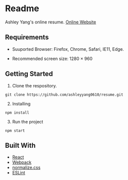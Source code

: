 # Readme

Ashley Yang's online resume.
[Online Website](https://ashleyyang0610.github.io/Ashley-Yang/)

## Requirements
* Suuported Browser: Firefox, Chrome, Safari, IE11, Edge.

* Recommended screen size: 1280 × 960

## Getting Started

1. Clone the respository.
```
git clone https://github.com/ashleyyang0610/resume.git
```
2. Installing
```
npm install
```

3. Run the project
```
npm start
```

## Built With

* [React](https://reactjs.org/)
* [Webpack](https://webpack.js.org/)
* [normalize.css](https://necolas.github.io/normalize.css/)
* [ESLint](https://eslint.org/)
